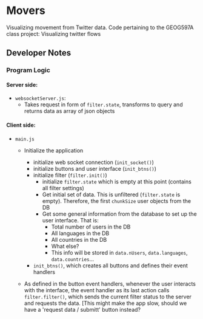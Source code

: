# Movers

Visualizing movement from Twitter data.
Code pertaining to the GEOG597A class project: Visualizing twitter flows


## Developer Notes

### Program Logic

#### Server side:

- `websocketServer.js`:
    * Takes request in form of `filter.state`, transforms to query and returns
      data as array of json objects

#### Client side:

- `main.js`
    * Initialize the application
        - initialize web socket connection (`init_socket()`)
        - initialize buttons and user interface (`init_btns()`)
        - initialize filter (`filter.init()`)
            * initialize `filter.state` which is empty at this point (contains 
              all filter settings)
            * Get initial set of data. This is unfiltered (`filter.state` is 
              empty). Therefore, the first `chunkSize` user objects from the DB
            * Get some general information from the database to set up the user
              interface. That is:
                - Total number of users in the DB
                - All languages in the DB
                - All countries in the DB
                - What else?
                - This info will be stored in `data.nUsers`, `data.languages`,
                  `data.countries`...
        - `init_btns()`, which creates all buttons and defines their event
            handlers 

    * As defined in the button event handlers, whenever the user interacts with
        the interface, the event handler as its last action calls 
        `filter.filter()`, which sends the current filter status to the server
        and requests the data. [This might make the app slow, should we have a
        'request data / submitt' button instead?
